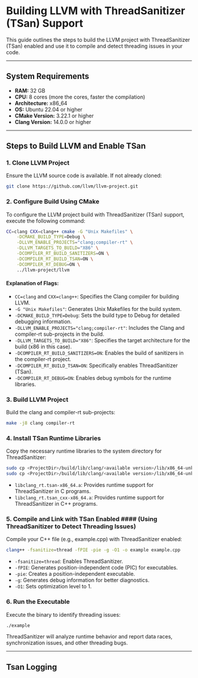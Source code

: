 # Building LLVM with ThreadSanitizer (TSan) Support

This guide outlines the steps to build the LLVM project with ThreadSanitizer (TSan) enabled and use it to compile and detect threading issues in your code.

---

## System Requirements

- **RAM:** 32 GB  
- **CPU:** 8 cores  (more the cores, faster the compilation)
- **Architecture:** x86_64  
- **OS:** Ubuntu 22.04  or higher
- **CMake Version:** 3.22.1 or higher  
- **Clang Version:** 14.0.0  or higher

---

## Steps to Build LLVM and Enable TSan

### 1. Clone LLVM Project
Ensure the LLVM source code is available. If not already cloned:
```bash
git clone https://github.com/llvm/llvm-project.git
```

### 2. Configure Build Using CMake

To configure the LLVM project build with ThreadSanitizer (TSan) support, execute the following command:

```bash
CC=clang CXX=clang++ cmake -G "Unix Makefiles" \
    -DCMAKE_BUILD_TYPE=Debug \
    -DLLVM_ENABLE_PROJECTS="clang;compiler-rt" \
    -DLLVM_TARGETS_TO_BUILD="X86" \
    -DCOMPILER_RT_BUILD_SANITIZERS=ON \
    -DCOMPILER_RT_BUILD_TSAN=ON \
    -DCOMPILER_RT_DEBUG=ON \
    ../llvm-project/llvm
```
#### Explanation of Flags:  

* `CC=clang` and `CXX=clang++`: Specifies the Clang compiler for building LLVM.  
* `-G "Unix Makefiles"`: Generates Unix Makefiles for the build system.  
* `-DCMAKE_BUILD_TYPE=Debug`: Sets the build type to Debug for detailed debugging information.  
* `-DLLVM_ENABLE_PROJECTS="clang;compiler-rt"`: Includes the Clang and compiler-rt sub-projects in the build.  
* `-DLLVM_TARGETS_TO_BUILD="X86"`: Specifies the target architecture for the build (x86 in this case).  
* `-DCOMPILER_RT_BUILD_SANITIZERS=ON`: Enables the build of sanitizers in the compiler-rt project.  
* `-DCOMPILER_RT_BUILD_TSAN=ON`: Specifically enables ThreadSanitizer (TSan).  
* `-DCOMPILER_RT_DEBUG=ON`: Enables debug symbols for the runtime libraries.

### 3. Build LLVM Project
Build the clang and compiler-rt sub-projects:

```bash
make -j8 clang compiler-rt
```

### 4. Install TSan Runtime Libraries  

Copy the necessary runtime libraries to the system directory for ThreadSanitizer:  

```bash  
sudo cp <ProjectDir>/build/lib/clang/<available version>/lib/x86_64-unknown-linux-gnu/libclang_rt.tsan-x86_64.a /usr/lib/clang/<available version>/lib/linux/  
sudo cp <ProjectDir>/build/lib/clang/<available version>/lib/x86_64-unknown-linux-gnu/libclang_rt.tsan_cxx-x86_64.a /usr/lib/clang/<available version>/lib/linux/
```
* `libclang_rt.tsan-x86_64.a`: Provides runtime support for ThreadSanitizer in C programs.
* `libclang_rt.tsan_cxx-x86_64.a`: Provides runtime support for ThreadSanitizer in C++ programs.


### 5. Compile and Link with TSan Enabled #### (Using ThreadSanitizer to Detect Threading Issues)
Compile your C++ file (e.g., example.cpp) with ThreadSanitizer enabled:

```bash
clang++ -fsanitize=thread -fPIE -pie -g -O1 -o example example.cpp
```

* `-fsanitize=thread`: Enables ThreadSanitizer.
* `-fPIE`: Generates position-independent code (PIC) for executables.
* `-pie`: Creates a position-independent executable.
* `-g`: Generates debug information for better diagnostics.
* `-O1`: Sets optimization level to 1.

### 6. Run the Executable
Execute the binary to identify threading issues:

```bash
./example
```
ThreadSanitizer will analyze runtime behavior and report data races, synchronization issues, and other threading bugs.

---

## Tsan Logging
